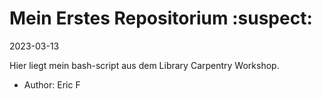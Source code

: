 # Mein Erstes Repositorium :suspect: 

2023-03-13

Hier liegt mein bash-script aus dem Library Carpentry Workshop.  

- Author: Eric F  
